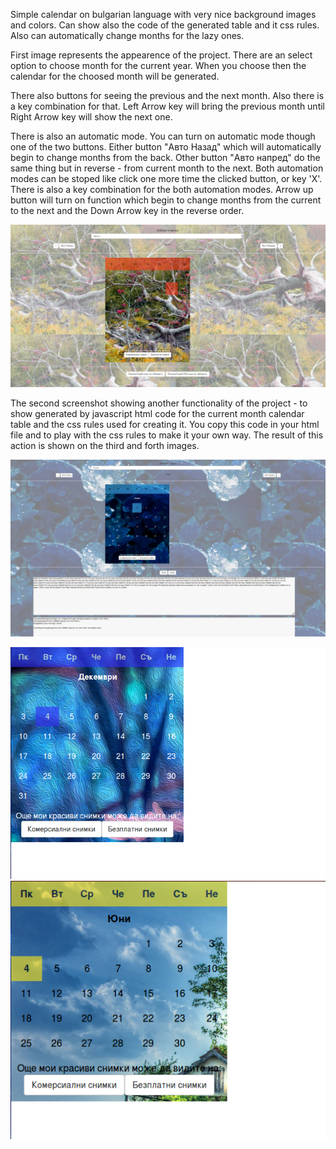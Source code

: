 Simple calendar on bulgarian language with very nice background images and colors. Can show also the code of the generated table and it css rules. Also can automatically change months for the lazy ones. 

First image represents the appearence of the project. There are an select option to choose month for the current year. When you choose then the calendar for the choosed month will be generated.

There also buttons for seeing the previous and the next month. Also there is a key combination for that. Left Arrow key will bring the previous month until Right Arrow key will show the next one.

There is also an automatic mode. You can turn on automatic mode though one of the two buttons. Either button "Авто Назад" which will automatically begin to change months from the back. Other button "Авто напред" do the same thing but in reverse - from current month to the next. Both automation modes can be stoped like click one more time the clicked button, or key 'X'. There is also a key combination for the both automation modes. Arrow up button will turn on function which begin to change months from the current to the next and the Down Arrow key in the reverse order.

<img src="screenshot1.png" alt="appearence of the project screenshot1" /> <br />

The second screenshot showing another functionality of the project - to show generated by javascript html code for the current month calendar table and the css rules used for creating it. You copy this code in your html file and to play with the css rules to make it your own way. The result of this action is shown on the third and forth images.

<img src="screenshot2.png" alt="appearence of the project screenshot2" /> <br />



<img src="screenshot3.png" alt="appearence of the project screenshot3" /> <br />
<img src="screenshot4.png" alt="appearence of the project screenshot4" />